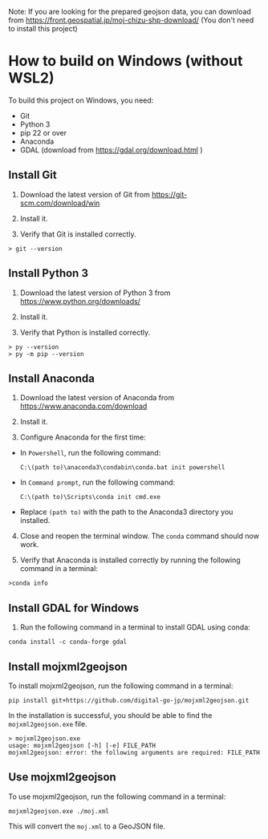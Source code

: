 Note: If you are looking for the prepared geojson data, you can download from https://front.geospatial.jp/moj-chizu-shp-download/
(You don't need to install this project)

# How to build on Windows (without WSL2)

To build this project on Windows, you need:
- Git
- Python 3
- pip 22 or over
- Anaconda
- GDAL (download from https://gdal.org/download.html )

## Install Git

1. Download the latest version of Git from https://git-scm.com/download/win

2. Install it.

3. Verify that Git is installed correctly.

```
> git --version
```

## Install Python 3

1. Download the latest version of Python 3 from https://www.python.org/downloads/

2. Install it.

3. Verify that Python is installed correctly.

```
> py --version
> py -m pip --version
```

## Install Anaconda

1. Download the latest version of Anaconda from https://www.anaconda.com/download

2. Install it.

3. Configure Anaconda for the first time:

  - In `Powershell`, run the following command:
    ```
    C:\(path to)\anaconda3\condabin\conda.bat init powershell
    ```

  - In `Command prompt`, run the following command:
    ```
    C:\(path to)\Scripts\conda init cmd.exe
    ```
  - Replace `(path to)` with the path to the Anaconda3 directory you installed.

4. Close and reopen the terminal window. The `conda` command should now work.

5. Verify that Anaconda is installed correctly by running the following command in a terminal:
```
>conda info
```

## Install GDAL for Windows

1. Run the following command in a terminal to install GDAL using conda:

```
conda install -c conda-forge gdal
```

## Install mojxml2geojson

To install mojxml2geojson, run the following command in a terminal:

```
pip install git+https://github.com/digital-go-jp/mojxml2geojson.git
```

In the installation is successful, you should be able to find the `mojxml2geojson.exe` file.


```
> mojxml2geojson.exe
usage: mojxml2geojson [-h] [-e] FILE_PATH
mojxml2geojson: error: the following arguments are required: FILE_PATH
```

## Use mojxml2geojson

To use mojxml2geojson, run the following command in a terminal:

```
mojxml2geojson.exe ./moj.xml
```

This will convert the `moj.xml` to a GeoJSON file.